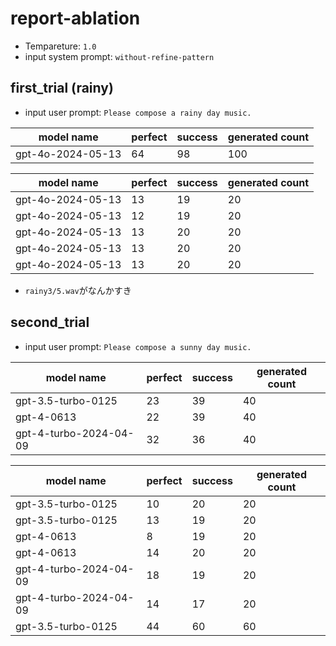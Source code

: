 # report-ablation
- Tempareture: `1.0`
- input system prompt: `without-refine-pattern`

## first_trial (rainy)

- input user prompt: `Please compose a rainy day music.`

| model name          | perfect | success | generated count |
|---------------------|---------|---------|-----------------|
| gpt-4o-2024-05-13   | 64      | 98      | 100             |


| model name | perfect | success | generated count | 
|---|---|---|---|
| gpt-4o-2024-05-13 | 13 | 19 | 20 |
| gpt-4o-2024-05-13 | 12 | 19 | 20 |
| gpt-4o-2024-05-13 | 13 | 20 | 20 |
| gpt-4o-2024-05-13 | 13 | 20 | 20 |
| gpt-4o-2024-05-13 | 13 | 20 | 20 |

- `rainy3/5.wav`がなんかすき

## second_trial

- input user prompt: `Please compose a sunny day music.`

| model name             | perfect | success | generated count |
|------------------------|---------|---------|-----------------|
| gpt-3.5-turbo-0125     | 23      | 39      | 40              |
| gpt-4-0613             | 22      | 39      | 40              |
| gpt-4-turbo-2024-04-09 | 32      | 36      | 40              |


| model name | perfect | success | generated count | 
|---|---|---|---|
| gpt-3.5-turbo-0125 | 10 | 20 | 20 |
| gpt-3.5-turbo-0125 | 13 | 19 | 20 |
| gpt-4-0613 | 8 | 19 | 20 |
| gpt-4-0613 | 14 | 20 | 20 |
| gpt-4-turbo-2024-04-09 | 18 | 19 | 20 |
| gpt-4-turbo-2024-04-09 | 14 | 17 | 20 |
| gpt-3.5-turbo-0125     | 44 | 60 | 60 |